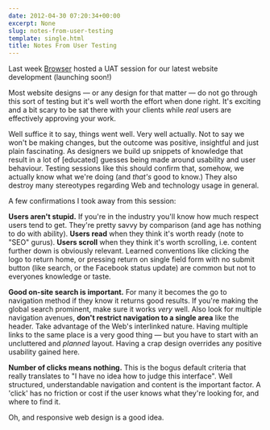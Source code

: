 ```yaml
---
date: 2012-04-30 07:20:34+00:00
excerpt: None
slug: notes-from-user-testing
template: single.html
title: Notes From User Testing
---
```


Last week [Browser](http://www.browserlondon.com) hosted a UAT session for our latest website development (launching soon!)

Most website designs — or any design for that matter — do not go through this sort of testing but it's well worth the effort when done right. It's exciting and a bit scary to be sat there with your clients while _real_ users are effectively approving your work.

Well suffice it to say, things went well. Very well actually. Not to say we won't be making changes, but the outcome was positive, insightful and just plain fascinating. As designers we build up snippets of knowledge that result in a lot of [educated] guesses being made around usability and user behaviour. Testing sessions like this should confirm that, somehow, we actually know what we're doing (and _that's_ good to know.) They also destroy many stereotypes regarding Web and technology usage in general.

A few confirmations I took away from this session:

**Users aren't stupid.** If you're in the industry you'll know how much respect users tend to get. They're pretty savvy by comparison (and age has nothing to do with ability). **Users read** when they think it's worth ready (note to "SEO" gurus). **Users scroll** when they think it's worth scrolling, i.e. content further down is obviously relevant. Learned conventions like clicking the logo to return home, or pressing return on single field form with no submit button (like search, or the Facebook status update) are common but not to everyones knowledge or taste.

**Good on-site search is important.** For many it becomes the go to navigation method if they know it returns good results. If you're making the global search prominent, make sure it works _very_ well. Also look for multiple navigation avenues, **don't restrict navigation to a single area** like the header. Take advantage of the Web's interlinked nature. Having multiple links to the same place is a very good thing — but you have to start with an uncluttered and _planned_ layout. Having a crap design overrides any positive usability gained here.

**Number of clicks means nothing.** This is the bogus default criteria that really translates to "I have no idea how to judge this interface". Well structured, understandable navigation and content is the important factor. A 'click' has no friction or cost if the user knows what they're looking for, and where to find it.

Oh, and responsive web design is a good idea.



